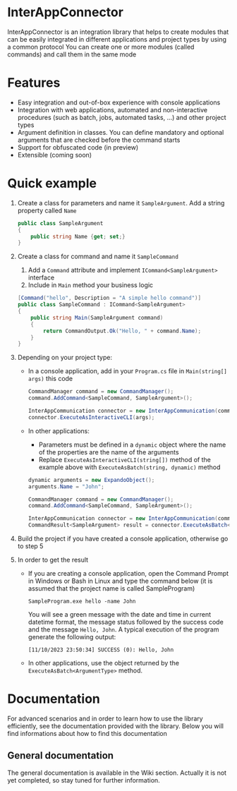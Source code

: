 # InterAppConnector

InterAppConnector is an integration library that helps to create modules that can be easily integrated in different applications and project types by using a common protocol
You can create one or more modules (called commands) and call them in the same mode

# Features

- Easy integration and out-of-box experience with console applications
- Integration with web applications, automated and non-interactive procedures (such as batch, jobs, automated tasks, ...) and other project types
- Argument definition in classes. You can define mandatory and optional arguments that are checked before the command starts
- Support for obfuscated code (in preview)
- Extensible (coming soon)

# Quick example

1. Create a class for parameters and name it `SampleArgument`. Add a string property called `Name`

	```csharp
	public class SampleArgument
	{
		public string Name {get; set;}
	}
	```

2. Create a class for command and name it `SampleCommand`
	1. Add a `Command` attribute and implement `ICommand<SampleArgument>` interface 
	2. Include in `Main` method your business logic 
	```csharp
	[Command("hello", Description = "A simple hello command")]
	public class SampleCommand : ICommand<SampleArgument>
	{
		public string Main(SampleArgument command)
		{
			return CommandOutput.Ok("Hello, " + command.Name);
		}
	}
	```
3. Depending on your project type:
	- In a console application, add in your `Program.cs` file in `Main(string[] args)` this code
		```csharp
		CommandManager command = new CommandManager();
		command.AddCommand<SampleCommand, SampleArgument>();

		InterAppCommunication connector = new InterAppCommunication(command);
		connector.ExecuteAsInteractiveCLI(args);
		``` 
	-  In other applications:
		- Parameters must be defined in a `dynamic` object where the name of the properties are the name of the arguments
		- Replace `ExecuteAsInteractiveCLI(string[])` method of the example above with `ExecuteAsBatch(string, dynamic)` method

		```csharp
		dynamic arguments = new ExpandoObject();
		arguments.Name = "John";
		
		CommandManager command = new CommandManager();
		command.AddCommand<SampleCommand, SampleArgument>();

		InterAppCommunication connector = new InterAppCommunication(command);
		CommandResult<SampleArgument> result = connector.ExecuteAsBatch<SampleArgument>("hello", arguments);
		```

4. Build the project if you have created a console application, otherwise go to step 5

5. In order to get the result
	- If you are creating a console application, open the Command Prompt in Windows or Bash in Linux and type the command below (it is assumed that the project name is called SampleProgram)
		```batch
		SampleProgram.exe hello -name John
		```
		You will see a green message with the date and time in current datetime format, the message status followed by the success code and the message `Hello, John`. A typical execution of the program generate the following output:
		
		`[11/10/2023 23:50:34] SUCCESS (0): Hello, John`

	- In other applications, use the object returned by the `ExecuteAsBatch<ArgumentType>` method.
		
# Documentation

For advanced scenarios and in order to learn how to use the library efficiently, see the documentation provided with the library. Below you will find informations about how to find this documentation

## General documentation

The general documentation is available in the Wiki section. Actually it is not yet completed, so stay tuned for further information.
